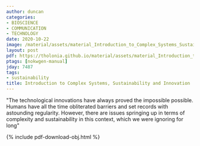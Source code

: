 ```yaml
---
author: duncan
categories:
- BIOSCIENCE
- COMMUNICATION
- TECHNOLOGY
date: 2020-10-22
image: /material/assets/material_Introduction_to_Complex_Systems_Sustainability_and.png
layout: post
pdf: https://tholonia.github.io/material/assets/material_Introduction_to_Complex_Systems_Sustainability_and.pdf
ptags: [nokwgen-manual]
jday: 7487
tags:
- sustainability
title: Introduction to Complex Systems, Sustainability and Innovation
---
```


"The technological innovations have always proved the impossible possible. Humans have all the time obliterated barriers and set records with astounding regularity. However, there are issues springing up in terms of complexity and sustainability in this context, which we were ignoring for long"

<!--more-->

{% include pdf-download-obj.html %}
